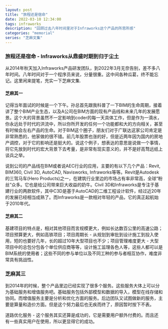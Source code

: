 ```yaml
---
layout: post
title: "旅程还是宿命"
date: 2022-03-10 12:34:00
tags: infraworks
description: "回顾过去八年时间里对于Infraworks这个产品的所思所感"
categories: "memorial"
series: "芝麻文集"
---
```


### 旅程还是宿命  - Infraworks从鼎盛时期到归于尘土

从2014年秋天加入Infraworks产品研发团队，到2022年3月无奈告别，差不多八年时间。八年时间对于一个程序员来说，分量很重。这中间各种瓜葛，终不能忘记。这里闲来提笔，充实一下芝麻文集.

#### 芝麻其一

记得当年面试的时候是一个下午。孙总首先跟我科普了一下BIM的生命周期，接着讲了整个BIM产业生态，以及A公司在BIM方面的现有产品线和未来几年的发展愿景。这个大的背景虽然不一定影响到coder的每一天具体工作，但是作为一滴水，你永远处于时代的洪流中，所以你所开发的任何一个功能都和大的方向相关，甚至有时候会左右产品的生命。对于BIM这个圈子，朋友们对于广联达这家公司肯定是非常熟悉的，他家做的很不错。前几年股票也涨的好，但是近两年因为国内的房地产调控，对于它的影响还是挺大的。说这个例子，想表达的意思是说做一个事情，将它先放到时代的宏大背景下去考量，是非常有现实意义的，并不是好高骛远纸上谈兵之举。

说到公司的产品线在BIM或者说AEC行业的应用，主要的有以下几个产品：Revit, BIM360, Civil 3D, AutoCAD, Navisworks, Infraworks等等。Revit是Autodesk的三驾马车(Hero Products)之一，在建筑行业里边的市场占有率非常高，全球“粉丝”众多。它也是给公司带来巨大收益的奶牛。Civil 3D和Infraworks是专注于基建行业的两款软件，其中C3D是基于AutoCAD的二维工程设计软件，经过近20年的发展已经相当成熟了。而Infraworks是一款相对年轻的产品，它的真正起航始于2010年代。 


#### 芝麻其二

基建项目的特点是，相对其他项目而言规模更大，例如长达数百公里的高速公路；项目预算更大，例如高铁项目；项目周期长 - 从规划到审批到设计施工到投入使用，短的也要好几年，长的超过10年大型项目也不少；项目管理难度更大 - 大型项目中的总包分包各个单位供应商等等，设计施工监理各色人等，这些人都可以是BIM系统的使用者；这些不同的参与单位以及不同工种的参与者相互协作，难度非常具有挑战性。

### 芝麻其三

到2014年的时候，整个产品里边已经实现了很多个服务。这些服务大体上可以分为基础服务和增值服务吧。基础服务包括外部模型和数据的导入，模型在线存储和协同。而增值服务主要是分析和优化方面的服务。后边团队又试图做新的服务，主要是算量和造价方面。但是这个努力最后也无疾而终了，原因暂时按下不表。

道路优化服务 - 这个服务其实还算是成功的，它是需要用户额外付费的。而且还有一些真实用户在使用，所以更显得它的成功。
